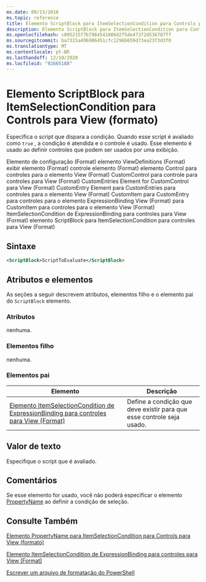 ```yaml
---
ms.date: 09/13/2016
ms.topic: reference
title: Elemento ScriptBlock para ItemSelectionCondition para Controls para View (formato)
description: Elemento ScriptBlock para ItemSelectionCondition para Controls para View (formato)
ms.openlocfilehash: c005215f7b7984541806d2f5de47372d536787ff
ms.sourcegitcommit: ba7315a496986451cfc1296b659d73ea2373d3f0
ms.translationtype: MT
ms.contentlocale: pt-BR
ms.lasthandoff: 12/10/2020
ms.locfileid: "92665188"
---
```

# <a name="scriptblock-element-for-itemselectioncondition-for-controls-for-view-format"></a>Elemento ScriptBlock para ItemSelectionCondition para Controls para View (formato)

Especifica o script que dispara a condição. Quando esse script é avaliado como `true` , a condição é atendida e o controle é usado. Esse elemento é usado ao definir controles que podem ser usados por uma exibição.

Elemento de configuração (Format) elemento ViewDefinitions (Format) exibir elemento (Format) controle elemento (Format) elemento Control para controles para o elemento View (Format) CustomControl para controle para controles para View (Format) CustomEntries Element for CustomControl para View (Format) CustomEntry Element para CustomEntries para controles para o elemento View (Format) CustomItem para CustomEntry para controles para o elemento ExpressionBinding View (Format) para CustomItem para controles para o elemento View (Format) ItemSelectionCondition de ExpressionBinding para controles para View (Format) elemento ScriptBlock para ItemSelectionCondition para controles para View (Format)

## <a name="syntax"></a>Sintaxe

```xml
<ScriptBlock>ScriptToEvaluate</ScriptBlock>
```

## <a name="attributes-and-elements"></a>Atributos e elementos

As seções a seguir descrevem atributos, elementos filho e o elemento pai do `ScriptBlock` elemento.

### <a name="attributes"></a>Atributos

nenhuma.

### <a name="child-elements"></a>Elementos filho

nenhuma.

### <a name="parent-elements"></a>Elementos pai

|Elemento|Descrição|
|-------------|-----------------|
|[Elemento ItemSelectionCondition de ExpressionBinding para controles para View (Format)](./itemselectioncondition-element-for-expressionbinding-for-controls-for-view-format.md)|Define a condição que deve existir para que esse controle seja usado.|

## <a name="text-value"></a>Valor de texto

Especifique o script que é avaliado.

## <a name="remarks"></a>Comentários

Se esse elemento for usado, você não poderá especificar o elemento [PropertyName](./propertyname-element-for-itemselectioncondition-for-controls-for-view-format.md) ao definir a condição de seleção.

## <a name="see-also"></a>Consulte Também

[Elemento PropertyName para ItemSelectionCondition para Controls para View (formato)](./propertyname-element-for-itemselectioncondition-for-controls-for-view-format.md)

[Elemento ItemSelectionCondition de ExpressionBinding para controles para View (Format)](./itemselectioncondition-element-for-expressionbinding-for-controls-for-view-format.md)

[Escrever um arquivo de formatação do PowerShell](./writing-a-powershell-formatting-file.md)
